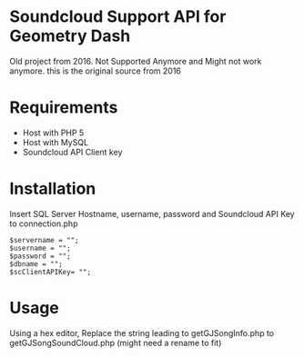 # Soundcloud Support API for Geometry Dash
Old project from 2016. 
Not Supported Anymore and Might not work anymore.
this is the original source from 2016

# Requirements

* Host with PHP 5 
* Host with MySQL 
* Soundcloud API Client key

# Installation
Insert SQL Server Hostname, username, password and Soundcloud API Key to connection.php
```
$servername = "";
$username = "";
$password = "";
$dbname = "";
$scClientAPIKey= "";
```
# Usage
Using a hex editor, Replace the string leading to getGJSongInfo.php to getGJSongSoundCloud.php (might need a rename to fit)
